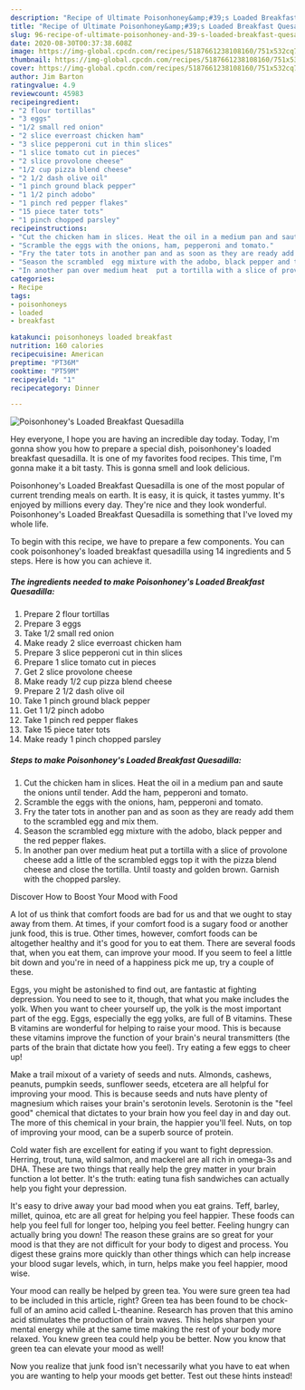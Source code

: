 ```yaml
---
description: "Recipe of Ultimate Poisonhoney&amp;#39;s Loaded Breakfast Quesadilla"
title: "Recipe of Ultimate Poisonhoney&amp;#39;s Loaded Breakfast Quesadilla"
slug: 96-recipe-of-ultimate-poisonhoney-and-39-s-loaded-breakfast-quesadilla
date: 2020-08-30T00:37:38.608Z
image: https://img-global.cpcdn.com/recipes/5187661238108160/751x532cq70/poisonhoneys-loaded-breakfast-quesadilla-recipe-main-photo.jpg
thumbnail: https://img-global.cpcdn.com/recipes/5187661238108160/751x532cq70/poisonhoneys-loaded-breakfast-quesadilla-recipe-main-photo.jpg
cover: https://img-global.cpcdn.com/recipes/5187661238108160/751x532cq70/poisonhoneys-loaded-breakfast-quesadilla-recipe-main-photo.jpg
author: Jim Barton
ratingvalue: 4.9
reviewcount: 45983
recipeingredient:
- "2 flour tortillas"
- "3 eggs"
- "1/2 small red onion"
- "2 slice everroast chicken ham"
- "3 slice pepperoni cut in thin slices"
- "1 slice tomato cut in pieces"
- "2 slice provolone cheese"
- "1/2 cup pizza blend cheese"
- "2 1/2 dash olive oil"
- "1 pinch ground black pepper"
- "1 1/2 pinch adobo"
- "1 pinch red pepper flakes"
- "15 piece tater tots"
- "1 pinch chopped parsley"
recipeinstructions:
- "Cut the chicken ham in slices. Heat the oil in a medium pan and saute the onions until tender. Add the ham, pepperoni and tomato."
- "Scramble the eggs with the onions, ham, pepperoni and tomato."
- "Fry the tater tots in another pan and as soon as they are ready add them to the scrambled egg and mix them."
- "Season the scrambled  egg mixture with the adobo, black pepper and the red pepper flakes."
- "In another pan over medium heat  put a tortilla with a slice of provolone cheese add a little of the scrambled eggs top it with the pizza blend cheese and close the tortilla. Until toasty and golden brown. Garnish with the chopped parsley."
categories:
- Recipe
tags:
- poisonhoneys
- loaded
- breakfast

katakunci: poisonhoneys loaded breakfast 
nutrition: 160 calories
recipecuisine: American
preptime: "PT36M"
cooktime: "PT59M"
recipeyield: "1"
recipecategory: Dinner

---
```



![Poisonhoney&#39;s Loaded Breakfast Quesadilla](https://img-global.cpcdn.com/recipes/5187661238108160/751x532cq70/poisonhoneys-loaded-breakfast-quesadilla-recipe-main-photo.jpg)

Hey everyone, I hope you are having an incredible day today. Today, I'm gonna show you how to prepare a special dish, poisonhoney&#39;s loaded breakfast quesadilla. It is one of my favorites food recipes. This time, I'm gonna make it a bit tasty. This is gonna smell and look delicious.



Poisonhoney&#39;s Loaded Breakfast Quesadilla is one of the most popular of current trending meals on earth. It is easy, it is quick, it tastes yummy. It's enjoyed by millions every day. They're nice and they look wonderful. Poisonhoney&#39;s Loaded Breakfast Quesadilla is something that I've loved my whole life.


To begin with this recipe, we have to prepare a few components. You can cook poisonhoney&#39;s loaded breakfast quesadilla using 14 ingredients and 5 steps. Here is how you can achieve it.

<!--inarticleads1-->

##### The ingredients needed to make Poisonhoney&#39;s Loaded Breakfast Quesadilla:

1. Prepare 2 flour tortillas
1. Prepare 3 eggs
1. Take 1/2 small red onion
1. Make ready 2 slice everroast chicken ham
1. Prepare 3 slice pepperoni cut in thin slices
1. Prepare 1 slice tomato cut in pieces
1. Get 2 slice provolone cheese
1. Make ready 1/2 cup pizza blend cheese
1. Prepare 2 1/2 dash olive oil
1. Take 1 pinch ground black pepper
1. Get 1 1/2 pinch adobo
1. Take 1 pinch red pepper flakes
1. Take 15 piece tater tots
1. Make ready 1 pinch chopped parsley




<!--inarticleads2-->

##### Steps to make Poisonhoney&#39;s Loaded Breakfast Quesadilla:

1. Cut the chicken ham in slices. Heat the oil in a medium pan and saute the onions until tender. Add the ham, pepperoni and tomato.
1. Scramble the eggs with the onions, ham, pepperoni and tomato.
1. Fry the tater tots in another pan and as soon as they are ready add them to the scrambled egg and mix them.
1. Season the scrambled  egg mixture with the adobo, black pepper and the red pepper flakes.
1. In another pan over medium heat  put a tortilla with a slice of provolone cheese add a little of the scrambled eggs top it with the pizza blend cheese and close the tortilla. Until toasty and golden brown. Garnish with the chopped parsley.




Discover How to Boost Your Mood with Food


A lot of us think that comfort foods are bad for us and that we ought to stay away from them. At times, if your comfort food is a sugary food or another junk food, this is true. Other times, however, comfort foods can be altogether healthy and it's good for you to eat them. There are several foods that, when you eat them, can improve your mood. If you seem to feel a little bit down and you're in need of a happiness pick me up, try a couple of these.

Eggs, you might be astonished to find out, are fantastic at fighting depression. You need to see to it, though, that what you make includes the yolk. When you want to cheer yourself up, the yolk is the most important part of the egg. Eggs, especially the egg yolks, are full of B vitamins. These B vitamins are wonderful for helping to raise your mood. This is because these vitamins improve the function of your brain's neural transmitters (the parts of the brain that dictate how you feel). Try eating a few eggs to cheer up!

Make a trail mixout of a variety of seeds and nuts. Almonds, cashews, peanuts, pumpkin seeds, sunflower seeds, etcetera are all helpful for improving your mood. This is because seeds and nuts have plenty of magnesium which raises your brain's serotonin levels. Serotonin is the "feel good" chemical that dictates to your brain how you feel day in and day out. The more of this chemical in your brain, the happier you'll feel. Nuts, on top of improving your mood, can be a superb source of protein.

Cold water fish are excellent for eating if you want to fight depression. Herring, trout, tuna, wild salmon, and mackerel are all rich in omega-3s and DHA. These are two things that really help the grey matter in your brain function a lot better. It's the truth: eating tuna fish sandwiches can actually help you fight your depression. 

It's easy to drive away your bad mood when you eat grains. Teff, barley, millet, quinoa, etc are all great for helping you feel happier. These foods can help you feel full for longer too, helping you feel better. Feeling hungry can actually bring you down! The reason these grains are so great for your mood is that they are not difficult for your body to digest and process. You digest these grains more quickly than other things which can help increase your blood sugar levels, which, in turn, helps make you feel happier, mood wise.

Your mood can really be helped by green tea. You were sure green tea had to be included in this article, right? Green tea has been found to be chock-full of an amino acid called L-theanine. Research has proven that this amino acid stimulates the production of brain waves. This helps sharpen your mental energy while at the same time making the rest of your body more relaxed. You knew green tea could help you be better. Now you know that green tea can elevate your mood as well!

Now you realize that junk food isn't necessarily what you have to eat when you are wanting to help your moods get better. Test out  these hints  instead!

